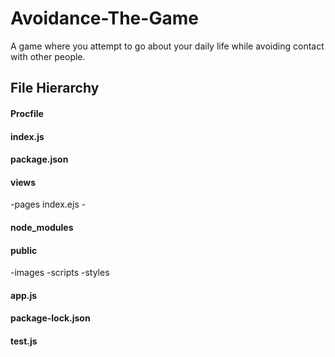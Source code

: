 # Avoidance-The-Game
A game where you attempt to go about your daily life while avoiding contact with
other people.

## File Hierarchy

#### Procfile

#### index.js

#### package.json

#### views
  -pages
    index.ejs - 

#### node\_modules

#### public
  -images
  -scripts
  -styles

#### app.js

#### package-lock.json

#### test.js
